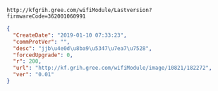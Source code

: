 `http://kfgrih.gree.com/wifiModule/Lastversion?firmwareCode=362001060991`

```json
{
  "CreateDate": "2019-01-10 07:33:23",
  "commProtVer": "",
  "desc": "jjb\u4e0d\u8ba9\u5347\u7ea7\u7528",
  "forcedUpgrade": 0,
  "r": 200,
  "url": "http://kf.grih.gree.com/wifiModule/image/10821/182272",
  "ver": "0.01"
}
```